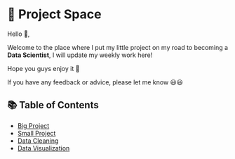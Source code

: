 # 💪 Project Space

Hello 👋, 

Welcome to the place where I put my little project on my road to becoming a **Data Scientist**, I will update my weekly work here!

Hope you guys enjoy it 🙏

If you have any feedback or advice, please let me know 😃😃

## 📚 Table of Contents

- [Big Project](https://github.com/hieucabo/Selfstudy-Project/tree/main/Serious%20Projects)
- [Small Project](https://github.com/hieucabo/Project/tree/main/Python%20Small%20Projects)
- [Data Cleaning](https://github.com/hieucabo/Selfstudy-Project/tree/main/Data%20Cleaning)
- [Data Visualization](https://github.com/hieucabo/Selfstudy-Project/tree/main/Data%20Visualization)
